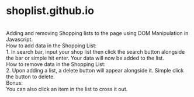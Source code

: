 # shoplist.github.io
<br>
Adding and removing Shopping lists to the page using DOM Manipulation in Javascript.
<br>
How to add data in the Shopping List: <br>
1. In search bar, input your shop list then click the search button alongside the bar or simple hit enter. Your data will now be added to the list.
<br>
How to remove data in the Shopping List: <br>
2. Upon adding a list, a delete button will appear alongside it. Simple click the button to delete.
<br>
Bonus:<br>
You can also click an item in the list to cross it out. 
